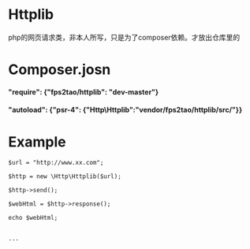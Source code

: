 # Httplib
php的网页请求类，非本人所写，只是为了composer依赖。才放出仓库里的

# Composer.josn

#### "require": {"fps2tao/httplib": "dev-master"}

#### "autoload": {"psr-4": {"Http\\Httplib":"vendor/fps2tao/httplib/src/"}}

# Example
	$url = "http://www.xx.com";

	$http = new \Http\Httplib($url);

	$http->send();

	$webHtml = $http->response();

	echo $webHtml;
	

	...